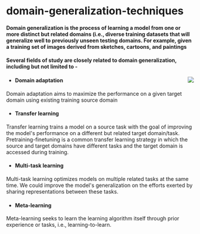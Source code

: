 # domain-generalization-techniques

#### Domain generalization is the process of learning a model from one or more distinct but related domains (i.e., diverse training datasets that will generalize well to previously unseen testing domains. For example, given a training set of images derived from sketches, cartoons, and paintings

#### Several fields of study are closely related to domain generalization, including but not limited to -

 <p>
 <a href="https://github.com/saurabhkoshatwar/Domain-adaptation-deep-learning">
  <img align="right" src="https://github-readme-stats.vercel.app/api/pin/?username=saurabhkoshatwar&repo=Domain-adaptation-deep-learning&title_color=ffffff&text_color=c9cacc&icon_color=2bbc8a&bg_color=1d1f21" />
</a>
</p>

* #### Domain adaptation
Domain adaptation aims to maximize the performance on a given target domain using existing training source domain

* #### Transfer learning
Transfer learning trains a model on a source task with the goal of improving the model's performance on a different but related target domain/task. Pretraining-finetuning is a common transfer learning strategy in which the source and target domains have different tasks and the target domain is accessed during training.

* #### Multi-task learning
Multi-task learning optimizes models on multiple related tasks at the same time. We could improve the model's generalization on the efforts exerted by sharing representations between these tasks.

* #### Meta-learning
Meta-learning seeks to learn the learning algorithm itself through prior experience or tasks, i.e., learning-to-learn.
